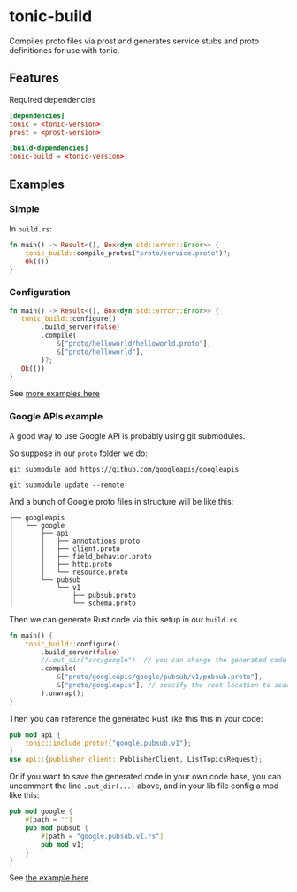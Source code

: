 # tonic-build

Compiles proto files via prost and generates service stubs and proto definitiones for use with tonic.

## Features

Required dependencies

```toml
[dependencies]
tonic = <tonic-version>
prost = <prost-version>

[build-dependencies]
tonic-build = <tonic-version>
```

## Examples

### Simple

In `build.rs`:
```rust
fn main() -> Result<(), Box<dyn std::error::Error>> {
    tonic_build::compile_protos("proto/service.proto")?;
    Ok(())
}
```

### Configuration

```rust
fn main() -> Result<(), Box<dyn std::error::Error>> {
   tonic_build::configure()
        .build_server(false)
        .compile(
            &["proto/helloworld/helloworld.proto"],
            &["proto/helloworld"],
        )?;
   Ok(())
}
```
See [more examples here](https://github.com/hyperium/tonic/tree/master/examples)

### Google APIs example
A good way to use Google API is probably using git submodules.

So suppose in our `proto` folder we do:
```
git submodule add https://github.com/googleapis/googleapis

git submodule update --remote
```

And a bunch of Google proto files in structure will be like this:
```
├── googleapis
│   └── google
│       ├── api
│       │   ├── annotations.proto
│       │   ├── client.proto
│       │   ├── field_behavior.proto
│       │   ├── http.proto
│       │   └── resource.proto
│       └── pubsub
│           └── v1
│               ├── pubsub.proto
│               └── schema.proto
```

Then we can generate Rust code via this setup in our `build.rs`
```rust
fn main() {
    tonic_build::configure()
        .build_server(false)
        //.out_dir("src/google")  // you can change the generated code's location
        .compile(
            &["proto/googleapis/google/pubsub/v1/pubsub.proto"],
            &["proto/googleapis"], // specify the root location to search proto dependencies
        ).unwrap();
}
```

Then you can reference the generated Rust like this this in your code:
```rust
pub mod api {
    tonic::include_proto!("google.pubsub.v1");
}
use api::{publisher_client::PublisherClient, ListTopicsRequest};
```

Or if you want to save the generated code in your own code base,
you can uncomment the line `.out_dir(...)` above, and in your lib file
config a mod like this:
```rust
pub mod google {
    #[path = ""]
    pub mod pubsub {
        #[path = "google.pubsub.v1.rs"]
        pub mod v1;
    }
}
```
See [the example here](https://github.com/hyperium/tonic/tree/master/examples/src/gcp)
